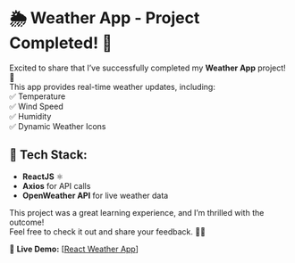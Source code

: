 # 🌦️ Weather App - Project Completed! 🎉

Excited to share that I’ve successfully completed my **Weather App** project! 🚀  
This app provides real-time weather updates, including:  
✅ Temperature  
✅ Wind Speed  
✅ Humidity  
✅ Dynamic Weather Icons  

## 🔧 Tech Stack:
- **ReactJS** ⚛️
- **Axios** for API calls
- **OpenWeather API** for live weather data

This project was a great learning experience, and I’m thrilled with the outcome!  
Feel free to check it out and share your feedback. 🚀💡  

🔗 **Live Demo:** [[React Weather App](https://weather-eosin-two-58.vercel.app/)]  

